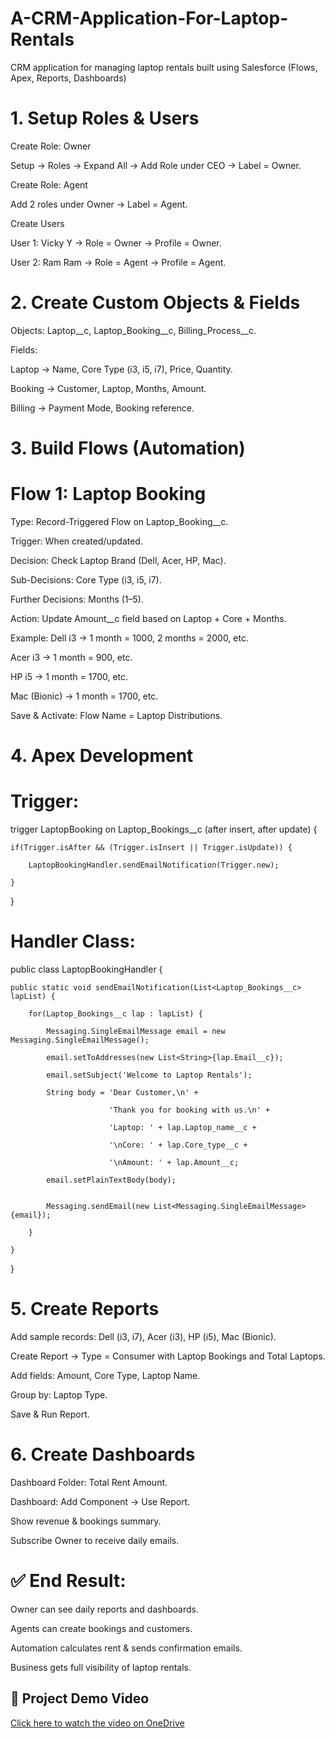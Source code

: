 # A-CRM-Application-For-Laptop-Rentals
CRM application for managing laptop rentals built using Salesforce (Flows, Apex, Reports, Dashboards)
# 1. Setup Roles & Users

Create Role: Owner

Setup → Roles → Expand All → Add Role under CEO → Label = Owner.

Create Role: Agent

Add 2 roles under Owner → Label = Agent.

Create Users

User 1: Vicky Y → Role = Owner → Profile = Owner.

User 2: Ram Ram → Role = Agent → Profile = Agent.

# 2. Create Custom Objects & Fields

Objects: Laptop__c, Laptop_Booking__c, Billing_Process__c.

Fields:

Laptop → Name, Core Type (i3, i5, i7), Price, Quantity.

Booking → Customer, Laptop, Months, Amount.

Billing → Payment Mode, Booking reference.

# 3. Build Flows (Automation)

# Flow 1: Laptop Booking

Type: Record-Triggered Flow on Laptop_Booking__c.

Trigger: When created/updated.

Decision: Check Laptop Brand (Dell, Acer, HP, Mac).

Sub-Decisions: Core Type (i3, i5, i7).

Further Decisions: Months (1–5).

Action: Update Amount__c field based on Laptop + Core + Months.

Example: Dell i3 → 1 month = 1000, 2 months = 2000, etc.

Acer i3 → 1 month = 900, etc.

HP i5 → 1 month = 1700, etc.

Mac (Bionic) → 1 month = 1700, etc.

Save & Activate: Flow Name = Laptop Distributions.

# 4. Apex Development

# Trigger:

trigger LaptopBooking on Laptop_Bookings__c (after insert, after update) {

    if(Trigger.isAfter && (Trigger.isInsert || Trigger.isUpdate)) {
    
        LaptopBookingHandler.sendEmailNotification(Trigger.new);
        
    }
    
}


# Handler Class:

public class LaptopBookingHandler {

    public static void sendEmailNotification(List<Laptop_Bookings__c> lapList) {
    
        for(Laptop_Bookings__c lap : lapList) {
        
            Messaging.SingleEmailMessage email = new Messaging.SingleEmailMessage();
            
            email.setToAddresses(new List<String>{lap.Email__c});
            
            email.setSubject('Welcome to Laptop Rentals');
            
            String body = 'Dear Customer,\n' +
            
                          'Thank you for booking with us.\n' +
                          
                          'Laptop: ' + lap.Laptop_name__c +
                          
                          '\nCore: ' + lap.Core_type__c +
                          
                          '\nAmount: ' + lap.Amount__c;
                          
            email.setPlainTextBody(body);

            
            Messaging.sendEmail(new List<Messaging.SingleEmailMessage>{email});
            
        }
        
    }
    
}

# 5. Create Reports

Add sample records: Dell (i3, i7), Acer (i3), HP (i5), Mac (Bionic).

Create Report → Type = Consumer with Laptop Bookings and Total Laptops.

Add fields: Amount, Core Type, Laptop Name.

Group by: Laptop Type.

Save & Run Report.

# 6. Create Dashboards

Dashboard Folder: Total Rent Amount.

Dashboard: Add Component → Use Report.

Show revenue & bookings summary.

Subscribe Owner to receive daily emails.

# ✅ End Result:

Owner can see daily reports and dashboards.

Agents can create bookings and customers.

Automation calculates rent & sends confirmation emails.

Business gets full visibility of laptop rentals.
## 🎥 Project Demo Video

[Click here to watch the video on OneDrive](https://1drv.ms/v/c/c818c6e560802203/ES6Vfqn6RPtHuf98dCJx2ToBELwGoMX5n6XVwvNDUXAuDA?e=ecpfxe)


